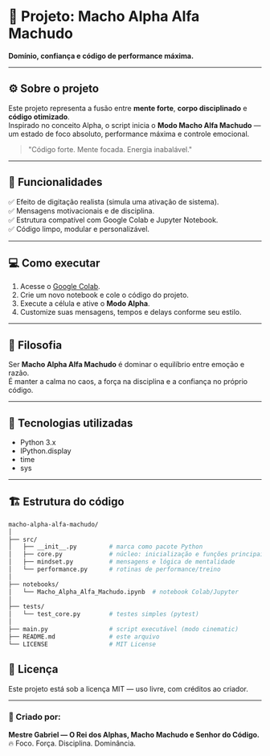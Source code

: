 # 💪 Projeto: Macho Alpha Alfa Machudo  
**Domínio, confiança e código de performance máxima.**

---

## ⚙️ Sobre o projeto  
Este projeto representa a fusão entre **mente forte**, **corpo disciplinado** e **código otimizado**.  
Inspirado no conceito Alpha, o script inicia o **Modo Macho Alfa Machudo** — um estado de foco absoluto, performance máxima e controle emocional.

> "Código forte. Mente focada. Energia inabalável."

---

## 🚀 Funcionalidades  
✅ Efeito de digitação realista (simula uma ativação de sistema).  
✅ Mensagens motivacionais e de disciplina.  
✅ Estrutura compatível com Google Colab e Jupyter Notebook.  
✅ Código limpo, modular e personalizável.  

---

## 💻 Como executar  
1. Acesse o [Google Colab](https://colab.research.google.com/).  
2. Crie um novo notebook e cole o código do projeto.  
3. Execute a célula e ative o **Modo Alpha**.  
4. Customize suas mensagens, tempos e delays conforme seu estilo.  

---

## 🧠 Filosofia  
Ser **Macho Alpha Alfa Machudo** é dominar o equilíbrio entre emoção e razão.  
É manter a calma no caos, a força na disciplina e a confiança no próprio código.  

---

## 🧩 Tecnologias utilizadas  
- Python 3.x  
- IPython.display  
- time  
- sys  

---

 
## 🏗️ Estrutura do código

```bash
macho-alpha-alfa-machudo/
│
├── src/
│   ├── __init__.py         # marca como pacote Python
│   ├── core.py             # núcleo: inicialização e funções principais
│   ├── mindset.py          # mensagens e lógica de mentalidade
│   └── performance.py      # rotinas de performance/treino
│
├── notebooks/
│   └── Macho_Alpha_Alfa_Machudo.ipynb  # notebook Colab/Jupyter
│
├── tests/
│   └── test_core.py        # testes simples (pytest)
│
├── main.py                 # script executável (modo cinematic)
├── README.md               # este arquivo
└── LICENSE                 # MIT License
```

## 📜 Licença  
Este projeto está sob a licença MIT — uso livre, com créditos ao criador.  

---

### 👑 Criado por:  
**Mestre Gabriel — O Rei dos Alphas, Macho Machudo e Senhor do Código.**  
🔥 Foco. Força. Disciplina. Dominância.
